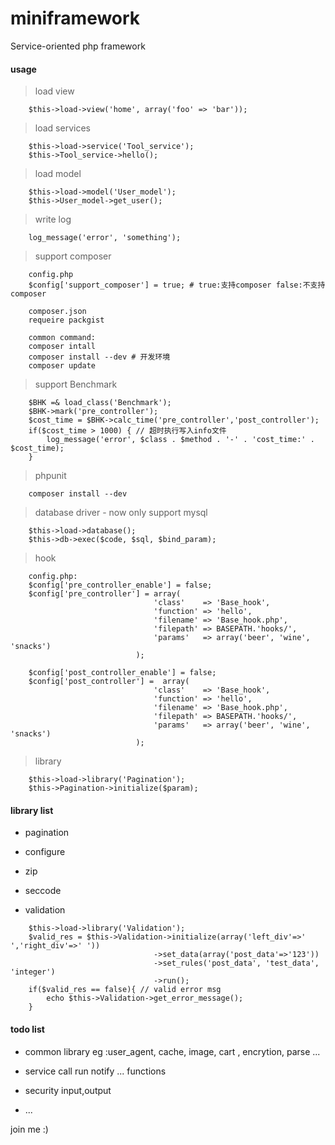 # miniframework

Service-oriented php framework

#### usage

> load view

```
	$this->load->view('home', array('foo' => 'bar'));
```

> load services

```
	$this->load->service('Tool_service');
	$this->Tool_service->hello();
```

> load model

```
	$this->load->model('User_model');
	$this->User_model->get_user();
```

> write log

```
	log_message('error', 'something');
```

> support composer

```
	config.php
	$config['support_composer'] = true; # true:支持composer false:不支持composer

	composer.json
	requeire packgist

	common command:
	composer intall
	composer install --dev # 开发环境
	composer update

```

> support Benchmark

```
	$BHK =& load_class('Benchmark');
	$BHK->mark('pre_controller');
	$cost_time = $BHK->calc_time('pre_controller','post_controller');
	if($cost_time > 1000) { // 超时执行写入info文件
		log_message('error', $class . $method . '-' . 'cost_time:' . $cost_time);
	}
```

> phpunit

```
	composer install --dev
```

> database  driver - now only support mysql

```
	$this->load->database();
	$this->db->exec($code, $sql, $bind_param);
```
> hook

```
	config.php:
	$config['pre_controller_enable'] = false;
	$config['pre_controller'] = array(
								'class'    => 'Base_hook',
							    'function' => 'hello',
							    'filename' => 'Base_hook.php',
							    'filepath' => BASEPATH.'hooks/',
							    'params'   => array('beer', 'wine', 'snacks')
							);
	
	$config['post_controller_enable'] = false;
	$config['post_controller'] =  array(
								'class'    => 'Base_hook',
							    'function' => 'hello',
							    'filename' => 'Base_hook.php',
							    'filepath' => BASEPATH.'hooks/',
							    'params'   => array('beer', 'wine', 'snacks')
							);
```

> library

```
	$this->load->library('Pagination');
	$this->Pagination->initialize($param);
```

#### library list

* pagination

* configure

* zip

* seccode

* validation

```
	$this->load->library('Validation');
	$valid_res = $this->Validation->initialize(array('left_div'=>' ','right_div'=>' '))
								->set_data(array('post_data'=>'123'))
								->set_rules('post_data', 'test_data', 'integer')
								->run();
	if($valid_res == false){ // valid error msg
		echo $this->Validation->get_error_message();
	}
```


#### todo list

* common library   eg :user_agent, cache, image, cart , encrytion, parse ...

* service  call run notify ... functions

* security input,output

* ...

join me :)


